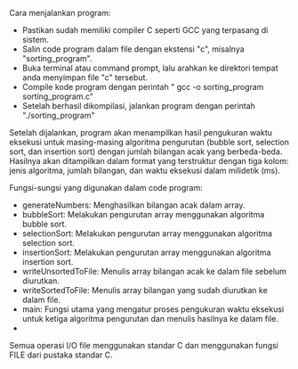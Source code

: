 Cara menjalankan program:
- Pastikan sudah memiliki compiler C seperti GCC yang terpasang di sistem.
- Salin code program dalam file dengan ekstensi "c", misalnya "sorting_program".
- Buka terminal atau command prompt, lalu arahkan ke direktori tempat anda menyimpan file "c" tersebut.
- Compile kode program dengan perintah " gcc -o sorting_program sorting_program.c"
- Setelah berhasil dikompilasi, jalankan program dengan perintah "./sorting_program"

Setelah dijalankan, program akan menampilkan hasil pengukuran waktu eksekusi untuk masing-masing algoritma pengurutan (bubble sort, selection sort, dan insertion sort) dengan jumlah bilangan acak yang berbeda-beda. Hasilnya akan ditampilkan dalam format yang terstruktur dengan tiga kolom: jenis algoritma, jumlah bilangan, dan waktu eksekusi dalam milidetik (ms).

Fungsi-sungsi yang digunakan dalam code program:
- generateNumbers: Menghasilkan bilangan acak dalam array.
- bubbleSort: Melakukan pengurutan array menggunakan algoritma bubble sort.
- selectionSort: Melakukan pengurutan array menggunakan algoritma selection sort.
- insertionSort: Melakukan pengurutan array menggunakan algoritma insertion sort.
- writeUnsortedToFile: Menulis array bilangan acak ke dalam file sebelum diurutkan.
- writeSortedToFile: Menulis array bilangan yang sudah diurutkan ke dalam file.
- main: Fungsi utama yang mengatur proses pengukuran waktu eksekusi untuk ketiga algoritma pengurutan dan menulis hasilnya ke dalam file.
- 
Semua operasi I/O file menggunakan standar C dan menggunakan fungsi FILE dari pustaka standar C.
